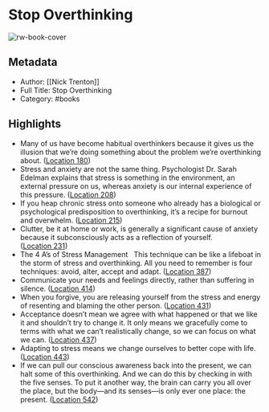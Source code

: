 # Stop Overthinking

![rw-book-cover](https://m.media-amazon.com/images/I/81n2LVmki9L._SY160.jpg)

## Metadata
- Author: [[Nick Trenton]]
- Full Title: Stop Overthinking
- Category: #books

## Highlights
- Many of us have become habitual overthinkers because it gives us the illusion that we’re doing something about the problem we’re overthinking about. ([Location 180](https://readwise.io/to_kindle?action=open&asin=B08XPQL61B&location=180))
- Stress and anxiety are not the same thing. Psychologist Dr. Sarah Edelman explains that stress is something in the environment, an external pressure on us, whereas anxiety is our internal experience of this pressure. ([Location 208](https://readwise.io/to_kindle?action=open&asin=B08XPQL61B&location=208))
- If you heap chronic stress onto someone who already has a biological or psychological predisposition to overthinking, it’s a recipe for burnout and overwhelm. ([Location 215](https://readwise.io/to_kindle?action=open&asin=B08XPQL61B&location=215))
- Clutter, be it at home or work, is generally a significant cause of anxiety because it subconsciously acts as a reflection of yourself. ([Location 231](https://readwise.io/to_kindle?action=open&asin=B08XPQL61B&location=231))
- The 4 A’s of Stress Management   This technique can be like a lifeboat in the storm of stress and overthinking. All you need to remember is four techniques: avoid, alter, accept and adapt. ([Location 387](https://readwise.io/to_kindle?action=open&asin=B08XPQL61B&location=387))
- Communicate your needs and feelings directly, rather than suffering in silence. ([Location 414](https://readwise.io/to_kindle?action=open&asin=B08XPQL61B&location=414))
- When you forgive, you are releasing yourself from the stress and energy of resenting and blaming the other person. ([Location 431](https://readwise.io/to_kindle?action=open&asin=B08XPQL61B&location=431))
- Acceptance doesn’t mean we agree with what happened or that we like it and shouldn’t try to change it. It only means we gracefully come to terms with what we can’t realistically change, so we can focus on what we can. ([Location 437](https://readwise.io/to_kindle?action=open&asin=B08XPQL61B&location=437))
- Adapting to stress means we change ourselves to better cope with life. ([Location 443](https://readwise.io/to_kindle?action=open&asin=B08XPQL61B&location=443))
- If we can pull our conscious awareness back into the present, we can halt some of this overthinking. And we can do this by checking in with the five senses. To put it another way, the brain can carry you all over the place, but the body—and its senses—is only ever one place: the present. ([Location 542](https://readwise.io/to_kindle?action=open&asin=B08XPQL61B&location=542))
